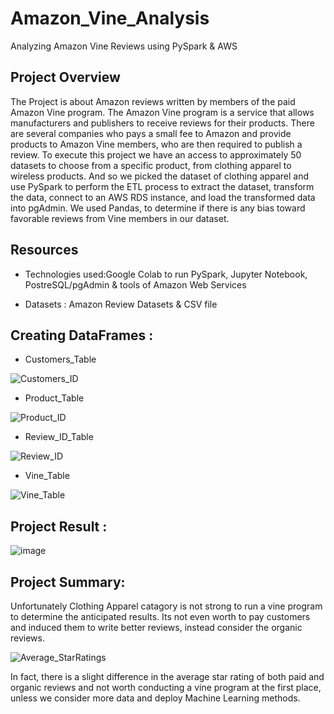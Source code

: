 # Amazon_Vine_Analysis
Analyzing Amazon Vine  Reviews using PySpark &amp; AWS

## Project Overview 

The  Project is about Amazon reviews written by members of the paid Amazon Vine program. The Amazon Vine program is a service that allows manufacturers and publishers to receive reviews for their products. There are several companies who pays a small fee to Amazon and provide products to Amazon Vine members, who are then required to publish a review. To execute this project we have an access to approximately 50 datasets to choose from a specific product, from clothing apparel to wireless products. And so we picked the dataset of clothing apparel and use PySpark to perform the ETL process to extract the dataset, transform the data, connect to an AWS RDS instance, and load the transformed data into pgAdmin. We used Pandas, to determine if there is any bias toward favorable reviews from Vine members in our dataset. 


## Resources

- Technologies used:Google Colab to run PySpark, Jupyter Notebook, PostreSQL/pgAdmin & tools of Amazon Web Services

- Datasets : Amazon Review Datasets & CSV file

## Creating DataFrames :

- Customers_Table

![Customers_ID](https://user-images.githubusercontent.com/93893263/173032970-2117a4aa-63b0-4808-b7ca-65abc8aed59c.png)


- Product_Table 

![Product_ID](https://user-images.githubusercontent.com/93893263/173033089-3b5588c2-7a4a-431d-9e9b-420b00ce3ff1.png)


- Review_ID_Table 

![Review_ID](https://user-images.githubusercontent.com/93893263/173033172-3d3375ef-3184-4913-9da4-2884410d2272.png)


- Vine_Table

![Vine_Table](https://user-images.githubusercontent.com/93893263/173033258-c4d80a95-f623-40f6-8ed6-bd14703d36c9.png)


## Project Result :

![image](https://user-images.githubusercontent.com/93893263/173036061-82eafc98-08d1-4bc0-b141-116bfa0a65e2.png)


## Project Summary:

Unfortunately Clothing Apparel catagory is not strong to run a vine program to determine the anticipated results. Its not even worth to pay customers and induced them to write better reviews, instead consider the organic reviews. 

![Average_StarRatings](https://user-images.githubusercontent.com/93893263/173038617-bc7ce296-618e-4cf3-8c7a-924fdc5a2400.png)


In fact, there is a slight difference in the average star rating of both paid and organic reviews and not worth conducting a vine program at the first place, unless we consider more data and deploy Machine Learning methods. 


